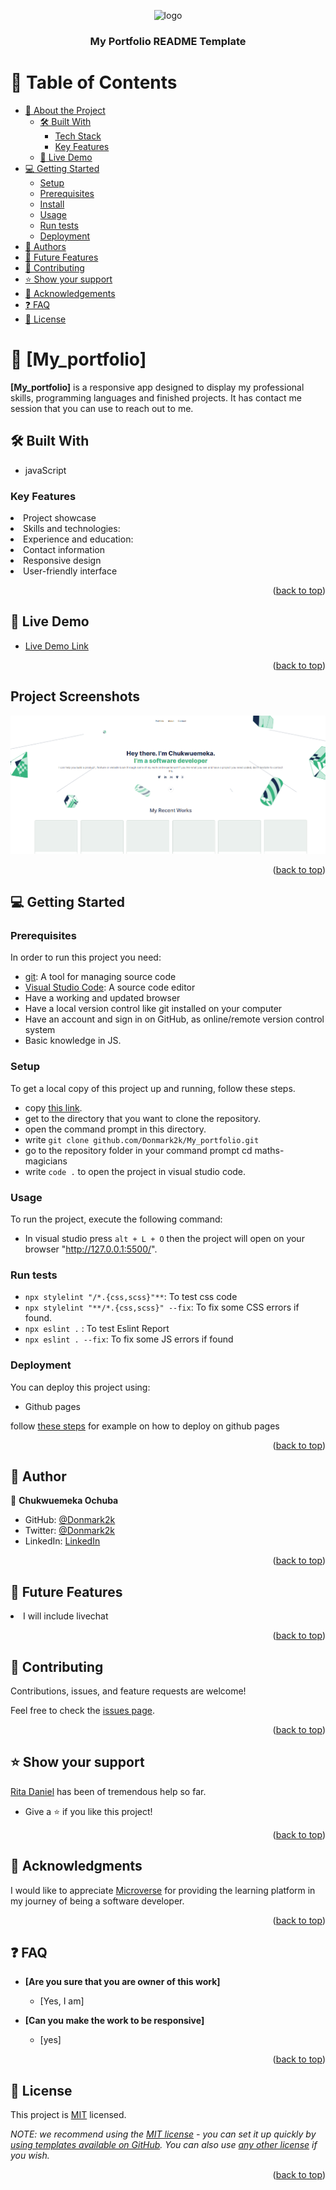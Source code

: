 <a name="readme-top"></a>

<!--
HOW TO USE:
This is an example of how you may give instructions on setting up your project locally.

Modify this file to match your project and remove sections that don't apply.

REQUIRED SECTIONS:
- Table of Contents
- About the Project
  - Built With
  - Live Demo
- Getting Started
- Authors
- Future Features
- Contributing
- Show your support
- Acknowledgements
- License

After you're finished please remove all the comments and instructions!
-->

<div align="center">

  <img src="https://cdn.icon-icons.com/icons2/3586/PNG/512/token_crypto_portfolio_icon_225985.png" alt="logo" width="140"  height="auto" />
  <br/>
  <h3><b>My Portfolio README Template</b></h3>
</div>

<!-- TABLE OF CONTENTS -->

# 📗 Table of Contents

- [📖 About the Project](#about-project)
  - [🛠 Built With](#built-with)
    - [Tech Stack](#tech-stack)
    - [Key Features](#key-features)
  - [🚀 Live Demo](#live-demo)
- [💻 Getting Started](#getting-started)
  - [Setup](#setup)
  - [Prerequisites](#prerequisites)
  - [Install](#install)
  - [Usage](#usage)
  - [Run tests](#run-tests)
  - [Deployment](#triangular_flag_on_post-deployment)
- [👥 Authors](#authors)
- [🔭 Future Features](#future-features)
- [🤝 Contributing](#contributing)
- [⭐️ Show your support](#support)
- [🙏 Acknowledgements](#acknowledgements)
- [❓ FAQ](#faq)
- [📝 License](#license)

<!-- PROJECT DESCRIPTION -->

# 📖 [My_portfolio] <a name="about-project"></a>

**[My_portfolio]** is a responsive app designed to display my professional skills, programming languages and finished projects. It has contact me session that you can use to reach out to me.

## 🛠 Built With <a name="built-with"></a>
- javaScript

<!-- Features -->

### Key Features <a name="key-features"></a>
<li> Project showcase</li>
<li> Skills and technologies:</li>
<li> Experience and education: </li>
<li> Contact information</li>
<li> Responsive design</li>
<li> User-friendly interface</li>

<p align="right">(<a href="#readme-top">back to top</a>)</p>

<!-- LIVE DEMO -->
## 🚀 Live Demo <a name="live-demo"></a>

- [Live Demo Link](https://donmark2k.github.io/My_portfolio/)
<p align="right">(<a href="#readme-top">back to top</a>)</p>

<!-- GETTING STARTED -->

## Project Screenshots
![Home page](./img/screenshot.png)

<p align="right">(<a href="#readme-top">back to top</a>)</p>

<!-- GETTING STARTED -->

## 💻 Getting Started <a name="getting-started"></a>

### Prerequisites
In order to run this project you need:
- [git](https://git-scm.com/downloads): A tool for managing source code
- [Visual Studio Code](https://code.visualstudio.com/): A source code editor
- Have a working and updated browser
- Have a local version control like git installed on your computer
- Have an account and sign in on GitHub, as online/remote version control system
- Basic knowledge in JS.

### Setup
To get a local copy of this project up and running, follow these steps.
- copy [this link](https://github.com/Donmark2k/My_portfolio.git).
- get to the directory that you want to clone the repository.
- open the command prompt in this directory.
- write `git clone github.com/Donmark2k/My_portfolio.git`
- go to the repository folder in your command prompt cd maths-magicians
- write `code .` to open the project in visual studio code.

### Usage
To run the project, execute the following command:
- In visual studio  press `alt + L + O` then the project will open on your browser "http://127.0.0.1:5500/".

### Run tests
- `npx stylelint "/*.{css,scss}"**`: To test css code
- `npx stylelint "**/*.{css,scss}" --fix`: To fix some CSS errors if found.
- `npx eslint .` : To test Eslint Report
- `npx eslint . --fix`: To fix some JS errors if found

### Deployment
You can deploy this project using:
- Github pages

<p>follow <a href="https://www.w3schools.com/git/git_remote_pages.asp?remote=github">these steps</a> for example on how to deploy on github pages</p>

<p align="right">(<a href="#readme-top">back to top</a>)</p>

<!-- AUTHORS -->

## 👥 Author <a name="author"></a>

👤 **Chukwuemeka Ochuba**

- GitHub: [@Donmark2k](https://github.com/Donmark2k)
- Twitter: [@Donmark2k](https://twitter.com/donmark2k)
- LinkedIn: [LinkedIn](https://www.linkedin.com/in/chukwuemeka-ochuba/)

<p align="right">(<a href="#readme-top">back to top</a>)</p>

<!-- FUTURE FEATURES -->

## 🔭 Future Features <a name="future-features"></a>

<li> I will include livechat</li>

<p align="right">(<a href="#readme-top">back to top</a>)</p>

<!-- CONTRIBUTING -->

## 🤝 Contributing <a name="contributing"></a>

Contributions, issues, and feature requests are welcome!

Feel free to check the [issues page](https://github.com/Donmark2k/My_portfolio/issues).

<p align="right">(<a href="#readme-top">back to top</a>)</p>

<!-- SUPPORT -->

## ⭐️ Show your support <a name="support"></a>

[Rita Daniel](https://github.com/RitaDee) has been of tremendous help so far.
- Give a ⭐️ if you like this project!
<p align="right">(<a href="#readme-top">back to top</a>)</p>

<!-- ACKNOWLEDGEMENTS -->

## 🙏 Acknowledgments <a name="acknowledgements"></a>

I would like to appreciate [Microverse](https://www.microverse.org/) for providing the learning platform in my journey of being a software developer.

<p align="right">(<a href="#readme-top">back to top</a>)</p>

<!-- FAQ (optional) -->

## ❓ FAQ <a name="faq"></a>

- **[Are you sure that you are owner of this work]**

  - [Yes, I am]

- **[Can you make the work to be responsive]**

  - [yes]

<p align="right">(<a href="#readme-top">back to top</a>)</p>

<!-- LICENSE -->

## 📝 License <a name="license"></a>

This project is [MIT](./LICENSE) licensed.

_NOTE: we recommend using the [MIT license](https://choosealicense.com/licenses/mit/) - you can set it up quickly by [using templates available on GitHub](https://docs.github.com/en/communities/setting-up-your-project-for-healthy-contributions/adding-a-license-to-a-repository). You can also use [any other license](https://choosealicense.com/licenses/) if you wish._

<p align="right">(<a href="#readme-top">back to top</a>)</p>